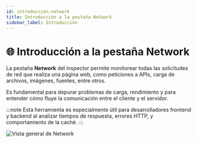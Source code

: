 ```yaml
---
id: introduccion-network
title: Introducción a la pestaña Network
sidebar_label: Introducción
---
```


# 🌐 Introducción a la pestaña Network

La pestaña **Network** del inspector permite monitorear todas las solicitudes de red que realiza una página web, como peticiones a APIs, carga de archivos, imágenes, fuentes, entre otros.

Es fundamental para depurar problemas de carga, rendimiento y para entender cómo fluye la comunicación entre el cliente y el servidor.

:::note
Esta herramienta es especialmente útil para desarrolladores frontend y backend al analizar tiempos de respuesta, errores HTTP, y comportamiento de la caché.
:::

![Vista general de Network](/img/network-overview.png)
